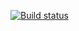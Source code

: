 [![Build status](https://ci.appveyor.com/api/projects/status/ugc5hojw1ma4v877?svg=true)](https://ci.appveyor.com/project/YupalYupar/ajs-homeworks-test-ci-1)
